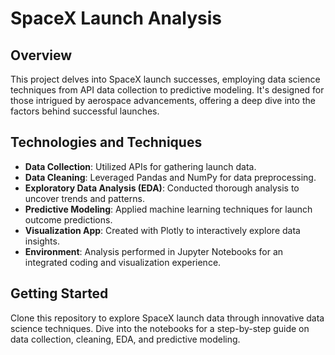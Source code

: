 # SpaceX Launch Analysis

## Overview

This project delves into SpaceX launch successes, employing data science techniques from API data collection to predictive modeling. It's designed for those intrigued by aerospace advancements, offering a deep dive into the factors behind successful launches.

## Technologies and Techniques

- **Data Collection**: Utilized APIs for gathering launch data.
- **Data Cleaning**: Leveraged Pandas and NumPy for data preprocessing.
- **Exploratory Data Analysis (EDA)**: Conducted thorough analysis to uncover trends and patterns.
- **Predictive Modeling**: Applied machine learning techniques for launch outcome predictions.
- **Visualization App**: Created with Plotly to interactively explore data insights.
- **Environment**: Analysis performed in Jupyter Notebooks for an integrated coding and visualization experience.

## Getting Started

Clone this repository to explore SpaceX launch data through innovative data science techniques. Dive into the notebooks for a step-by-step guide on data collection, cleaning, EDA, and predictive modeling.
